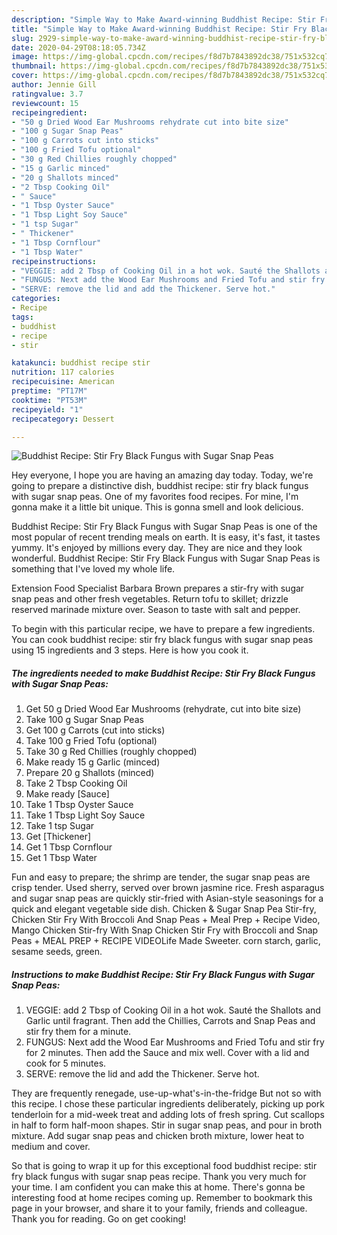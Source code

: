 ```yaml
---
description: "Simple Way to Make Award-winning Buddhist Recipe: Stir Fry Black Fungus with Sugar Snap Peas"
title: "Simple Way to Make Award-winning Buddhist Recipe: Stir Fry Black Fungus with Sugar Snap Peas"
slug: 2929-simple-way-to-make-award-winning-buddhist-recipe-stir-fry-black-fungus-with-sugar-snap-peas
date: 2020-04-29T08:18:05.734Z
image: https://img-global.cpcdn.com/recipes/f8d7b7843892dc38/751x532cq70/buddhist-recipe-stir-fry-black-fungus-with-sugar-snap-peas-recipe-main-photo.jpg
thumbnail: https://img-global.cpcdn.com/recipes/f8d7b7843892dc38/751x532cq70/buddhist-recipe-stir-fry-black-fungus-with-sugar-snap-peas-recipe-main-photo.jpg
cover: https://img-global.cpcdn.com/recipes/f8d7b7843892dc38/751x532cq70/buddhist-recipe-stir-fry-black-fungus-with-sugar-snap-peas-recipe-main-photo.jpg
author: Jennie Gill
ratingvalue: 3.7
reviewcount: 15
recipeingredient:
- "50 g Dried Wood Ear Mushrooms rehydrate cut into bite size"
- "100 g Sugar Snap Peas"
- "100 g Carrots cut into sticks"
- "100 g Fried Tofu optional"
- "30 g Red Chillies roughly chopped"
- "15 g Garlic minced"
- "20 g Shallots minced"
- "2 Tbsp Cooking Oil"
- " Sauce"
- "1 Tbsp Oyster Sauce"
- "1 Tbsp Light Soy Sauce"
- "1 tsp Sugar"
- " Thickener"
- "1 Tbsp Cornflour"
- "1 Tbsp Water"
recipeinstructions:
- "VEGGIE: add 2 Tbsp of Cooking Oil in a hot wok. Sauté the Shallots and Garlic until fragrant. Then add the Chillies, Carrots and Snap Peas and stir fry them for a minute."
- "FUNGUS: Next add the Wood Ear Mushrooms and Fried Tofu and stir fry for 2 minutes. Then add the Sauce and mix well. Cover with a lid and cook for 5 minutes."
- "SERVE: remove the lid and add the Thickener. Serve hot."
categories:
- Recipe
tags:
- buddhist
- recipe
- stir

katakunci: buddhist recipe stir 
nutrition: 117 calories
recipecuisine: American
preptime: "PT17M"
cooktime: "PT53M"
recipeyield: "1"
recipecategory: Dessert

---
```



![Buddhist Recipe: Stir Fry Black Fungus with Sugar Snap Peas](https://img-global.cpcdn.com/recipes/f8d7b7843892dc38/751x532cq70/buddhist-recipe-stir-fry-black-fungus-with-sugar-snap-peas-recipe-main-photo.jpg)

Hey everyone, I hope you are having an amazing day today. Today, we're going to prepare a distinctive dish, buddhist recipe: stir fry black fungus with sugar snap peas. One of my favorites food recipes. For mine, I'm gonna make it a little bit unique. This is gonna smell and look delicious.

Buddhist Recipe: Stir Fry Black Fungus with Sugar Snap Peas is one of the most popular of recent trending meals on earth. It is easy, it's fast, it tastes yummy. It's enjoyed by millions every day. They are nice and they look wonderful. Buddhist Recipe: Stir Fry Black Fungus with Sugar Snap Peas is something that I've loved my whole life.

Extension Food Specialist Barbara Brown prepares a stir-fry with sugar snap peas and other fresh vegetables. Return tofu to skillet; drizzle reserved marinade mixture over. Season to taste with salt and pepper.


To begin with this particular recipe, we have to prepare a few ingredients. You can cook buddhist recipe: stir fry black fungus with sugar snap peas using 15 ingredients and 3 steps. Here is how you cook it.

<!--inarticleads1-->

##### The ingredients needed to make Buddhist Recipe: Stir Fry Black Fungus with Sugar Snap Peas:

1. Get 50 g Dried Wood Ear Mushrooms (rehydrate, cut into bite size)
1. Take 100 g Sugar Snap Peas
1. Get 100 g Carrots (cut into sticks)
1. Take 100 g Fried Tofu (optional)
1. Take 30 g Red Chillies (roughly chopped)
1. Make ready 15 g Garlic (minced)
1. Prepare 20 g Shallots (minced)
1. Take 2 Tbsp Cooking Oil
1. Make ready  [Sauce]
1. Take 1 Tbsp Oyster Sauce
1. Take 1 Tbsp Light Soy Sauce
1. Take 1 tsp Sugar
1. Get  [Thickener]
1. Get 1 Tbsp Cornflour
1. Get 1 Tbsp Water


Fun and easy to prepare; the shrimp are tender, the sugar snap peas are crisp tender. Used sherry, served over brown jasmine rice. Fresh asparagus and sugar snap peas are quickly stir-fried with Asian-style seasonings for a quick and elegant vegetable side dish. Chicken &amp; Sugar Snap Pea Stir-fry, Chicken Stir Fry With Broccoli And Snap Peas + Meal Prep + Recipe Video, Mango Chicken Stir-fry With Snap Chicken Stir Fry with Broccoli and Snap Peas + MEAL PREP + RECIPE VIDEOLife Made Sweeter. corn starch, garlic, sesame seeds, green. 

<!--inarticleads2-->

##### Instructions to make Buddhist Recipe: Stir Fry Black Fungus with Sugar Snap Peas:

1. VEGGIE: add 2 Tbsp of Cooking Oil in a hot wok. Sauté the Shallots and Garlic until fragrant. Then add the Chillies, Carrots and Snap Peas and stir fry them for a minute.
1. FUNGUS: Next add the Wood Ear Mushrooms and Fried Tofu and stir fry for 2 minutes. Then add the Sauce and mix well. Cover with a lid and cook for 5 minutes.
1. SERVE: remove the lid and add the Thickener. Serve hot.


They are frequently renegade, use-up-what&#39;s-in-the-fridge But not so with this recipe. I chose these particular ingredients deliberately, picking up pork tenderloin for a mid-week treat and adding lots of fresh spring. Cut scallops in half to form half-moon shapes. Stir in sugar snap peas, and pour in broth mixture. Add sugar snap peas and chicken broth mixture, lower heat to medium and cover. 

So that is going to wrap it up for this exceptional food buddhist recipe: stir fry black fungus with sugar snap peas recipe. Thank you very much for your time. I am confident you can make this at home. There's gonna be interesting food at home recipes coming up. Remember to bookmark this page in your browser, and share it to your family, friends and colleague. Thank you for reading. Go on get cooking!
